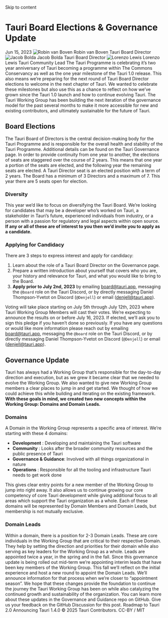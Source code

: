 Skip to content
# Tauri Board Elections & Governance Update
Jun 15, 2023 
![Robin van Boven](https://v2.tauri.app/authors/Beanow.png)
Robin van Boven
Tauri Board Director
![Jacob Bolda](https://v2.tauri.app/authors/jbolda.jpeg)
Jacob Bolda
Tauri Board Director
![Lorenzo Lewis](https://v2.tauri.app/authors/lorenzolewis.png)
Lorenzo Lewis
Tauri Community Lead
The Tauri Programme is celebrating it’s two year anniversary of Tauri becoming a programme within The Commons Conservancy as well as the one year milestone of the Tauri 1.0 release. This also means we’re preparing for the next round of Tauri Board Director elections to welcome in the next chapter of Tauri.
We wanted to celebrate these milestones but also use this as a chance to reflect on how we’ve grown since the Tauri 1.0 launch and how to continue evolving Tauri. The Tauri Working Group has been building the next iteration of the governance model for the past several months to make it more accessible for new and existing contributors, and ultimately sustainable for the future of Tauri.
## Board Elections
The Tauri Board of Directors is the central decision-making body for the Tauri Programme and is responsible for the overall health and stability of the Tauri Programme. Additional details can be found on the Tauri Governance page.
In order to provide continuity from one year to another, the elections of seats are staggered over the course of 2 years. This means that one year a portion of the seats are elected, and the following year the remaining seats are elected. A Tauri Director seat is an elected position with a term of 2 years. The Board has a minimum of 3 Directors and a maximum of 7. This year there are 5 seats open for election.
### Diversity
This year we’d like to focus on diversifying the Tauri Board. We’re looking for candidates that may be a developer who’s worked on Tauri, a stakeholder in Tauri’s future, experienced individuals from industry, or a person with a passion for regulatory and legal aspects within open source. **If any or all of these are of interest to you then we’d invite you to apply as a candidate.**
### Applying for Candidacy
There are 3 steps to express interest and apply for candidacy:
  1. Learn about the role of a Tauri Board Director on the Governance page.
  2. Prepare a written introduction about yourself that covers who you are, your history and relevance for Tauri, and what you would like to bring to the Board.
  3. **Apply prior to July 2nd, 2023** by emailing board@tauri.app, messaging the `@board` role on the Tauri Discord, or by directly messaging Daniel Thompson-Yvetot on Discord (`@Denjell`) or email (denjell@tauri.app).


Voting will take place starting on July 5th through July 12th, 2023 where Tauri Working Group Members will cast their votes. We’re expecting to announce the results on or before July 16, 2023. If elected, we’ll ask you to sign this pledge if you haven’t done so previously.
If you have any questions or would like more information please reach out by emailing board@tauri.app, messaging the `@board` role on the Tauri Discord, or by directly messaging Daniel Thompson-Yvetot on Discord (`@Denjell`) or email (denjell@tauri.app).
## Governance Update
Tauri has always had a Working Group that’s responsible for the day-to-day direction and execution, but as we grew it became clear that we needed to evolve the Working Group. We also wanted to give new Working Group members a clear places to jump in and get started. We thought of how we could achieve this while building and iterating on the existing framework. **With these goals in mind, we created two new concepts within the Working Group: Domains and Domain Leads.**
### Domains
A Domain in the Working Group represents a specific area of interest. We’re starting with these 4 domains:
  * **Development** : Developing and maintaining the Tauri software
  * **Community** : Looks after the broader community resources and the public presence of Tauri
  * **Governance & Guidance**: Involved with all things organizational in nature
  * **Operations** : Responsible for all the tooling and infrastructure Tauri needs to get work done


This gives clear entry points for a new member of the Working Group to jump into right away. It also allows us to continue growing our core competency of core Tauri development while giving additional focus to all areas which support the Tauri organization as a whole. Each of these domains will be represented by Domain Members and Domain Leads, but membership is not mutually exclusive.
### Domain Leads
Within a domain, there is a position for 2-3 Domain Leads. These are core individuals in the Working Group that are critical to their respective Domain. They help by setting the direction and priorities for their domain while also serving as key leaders for the Working Group as a whole.
Leads are appointed twice a year, in the spring and in the fall. Since this governance update is being rolled out mid-term we’re appointing interim leads that have been key members of the Working Group. This fall we’ll reflect on the initial experience and host a new round to appoint the Domain Leads. We’ll announce information for that process when we’re closer to “appointment season”.
We hope that these changes provide the foundation to continue the journey the Tauri Working Group has been on while also catalyzing the continued growth and sustainability of the organization. You can learn more about these updates in the Governance and Guidance repo on GitHub. Give us your feedback on the GitHub Discussion for this post.
Roadmap to Tauri 2.0
Announcing Tauri 1.4.0
© 2025 Tauri Contributors. CC-BY / MIT
